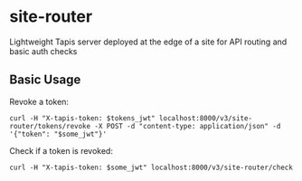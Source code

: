 # site-router
Lightweight Tapis server deployed at the edge of a site for API routing and basic auth checks


## Basic Usage

Revoke a token:

```
curl -H "X-tapis-token: $tokens_jwt" localhost:8000/v3/site-router/tokens/revoke -X POST -d "content-type: application/json" -d '{"token": "$some_jwt"}' 
```


Check if a token is revoked:
```
curl -H "X-tapis-token: $some_jwt" localhost:8000/v3/site-router/check
```
